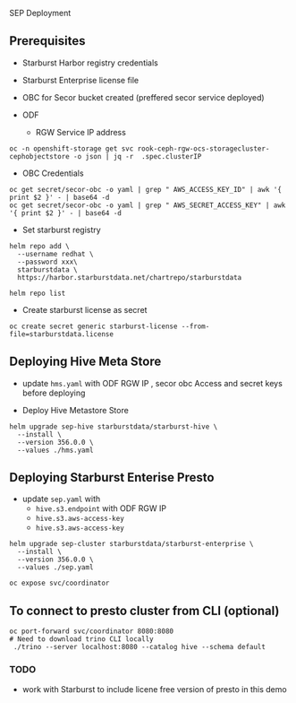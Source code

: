 SEP Deployment
## Prerequisites
- Starburst Harbor registry credentials
- Starburst Enterprise license file
- OBC for Secor bucket created (preffered secor service deployed)

- ODF 
  - RGW Service IP address
```
oc -n openshift-storage get svc rook-ceph-rgw-ocs-storagecluster-cephobjectstore -o json | jq -r  .spec.clusterIP
```
  - OBC Credentials
```
oc get secret/secor-obc -o yaml | grep " AWS_ACCESS_KEY_ID" | awk '{ print $2 }' - | base64 -d
oc get secret/secor-obc -o yaml | grep " AWS_SECRET_ACCESS_KEY" | awk '{ print $2 }' - | base64 -d
```

- Set starburst registry
```
helm repo add \
  --username redhat \
  --password xxx\
  starburstdata \
  https://harbor.starburstdata.net/chartrepo/starburstdata

helm repo list
 ```
- Create starburst license as secret
```
oc create secret generic starburst-license --from-file=starburstdata.license
```

## Deploying Hive Meta Store

- update `hms.yaml` with ODF RGW IP , secor obc Access and secret keys before deploying

- Deploy Hive Metastore Store
```
helm upgrade sep-hive starburstdata/starburst-hive \
  --install \
  --version 356.0.0 \
  --values ./hms.yaml
```
## Deploying Starburst Enterise Presto
- update `sep.yaml` with
  - `hive.s3.endpoint` with ODF RGW IP
  - `hive.s3.aws-access-key`
  - `hive.s3.aws-access-key`  

```
helm upgrade sep-cluster starburstdata/starburst-enterprise \
  --install \
  --version 356.0.0 \
  --values ./sep.yaml
```
```
oc expose svc/coordinator
```

## To connect to presto cluster from CLI (optional)
```
oc port-forward svc/coordinator 8080:8080
# Need to download trino CLI locally
 ./trino --server localhost:8080 --catalog hive --schema default
```

### TODO
- work with Starburst to include licene free version of presto in this demo


